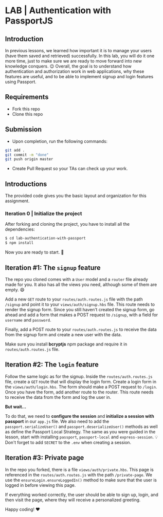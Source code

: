 

# LAB | Authentication with PassportJS

## Introduction

In previous lessons, we learned how important it is to manage your users (have them saved and retrieved) successfully. In this lab, you will do it one more time, just to make sure we are ready to move forward into new knowledge conquers. :wink:
Overall, the goal is to understand how authentication and authorization work in web applications, why these features are useful, and to be able to implement signup and login features using Passport.

## Requirements

- Fork this repo
- Clone this repo

## Submission

- Upon completion, run the following commands:

```bash
git add .
git commit -m "done"
git push origin master
```

- Create Pull Request so your TAs can check up your work.

## Introductions

The provided code gives you the basic layout and organization for this assignment.

### Iteration 0 | Initialize the project

After forking and cloning the project, you have to install all the dependencies:

```sh
$ cd lab-authentication-with-passport
$ npm install
```

Now you are ready to start. 🚀

## Iteration #1: The `signup` feature

The repo you cloned comes with a `User` model and a `router` file already made for you. It also has all the views you need, although some of them are empty. :smile:

Add a new `GET` route to your `routes/auth.routes.js` file with the path `/signup` and point it to your `views/auth/signup.hbs` file. This route needs to render the signup form.
Since you still haven't created the signup form, go ahead and add a form that makes a POST request to `/signup`, with a field for `username` and `password`.

Finally, add a POST route to your `routes/auth.routes.js` to receive the data from the signup form and create a new user with the data.

Make sure you install **bcryptjs** npm package and require it in `routes/auth.routes.js` file.

## Iteration #2: The `login` feature

Follow the same logic as for the signup. Inside the `routes/auth.routes.js` file, create a `GET` route that will display the login form. Create a login form in the `views/auth/login.hbs`. The form should make a POST request to `/login`.
Once you have the form, add another route to the router. This route needs to receive the data from the form and log the user in.

**But wait...**

To do that, we need to **configure the session** and **initialize a session with passport** in our `app.js` file. We also need to add the `passport.serializeUser()` and `passport.deserializeUser()` methods as well as define the Passport Local Strategy. The same as you were guided in the lesson, start with installing `passport`, `passport-local` and `express-session`.
:bulb: Don't forget to add `SECRET` to the `.env` when creating a session.

## Iteration #3: Private page

In the repo you forked, there is a file `views/auth/private.hbs`. This page is referenced in the `routes/auth.routes.js` with the path `/private-page`. We use the `ensureLogin.ensureLoggedIn()` method to make sure that the user is logged in before viewing this page.

If everything worked correctly, the user should be able to sign up, login, and then visit the page, where they will receive a personalized greeting.

Happy coding! :heart:
